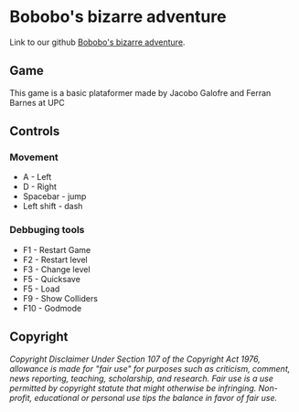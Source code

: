 <h1>Bobobo's bizarre adventure</h1>

<p>Link to our github <a href="https://github.com/sherzock/DevelopmentGame">Bobobo's bizarre adventure</a>.</p>

<h2>Game</h2>

This game is a basic plataformer made by Jacobo Galofre and Ferran Barnes at UPC 

<h2>Controls</h2>

<h3>Movement</h3>

<ul>
  <li>A - Left</li>
  <li>D - Right</li>
  <li>Spacebar - jump</li>
  <li>Left shift - dash</li>
</ul> 

<h3>Debbuging tools</h3>

<ul>
  <li>F1 - Restart Game</li>
  <li>F2 - Restart level</li>
  <li>F3 - Change level </li>
  <li>F5 - Quicksave</li>
  <li>F5 - Load</li>
  <li>F9 - Show Colliders</li>
  <li>F10 - Godmode</li>
</ul> 



<h2>Copyright</h2>
<em>Copyright Disclaimer Under Section 107 of the Copyright Act 1976, allowance is made for "fair use" for purposes such as criticism, comment, news reporting, teaching, scholarship, and research. Fair use is a use permitted by copyright statute that might otherwise be infringing. Non-profit, educational or personal use tips the balance in favor of fair use.</em>
